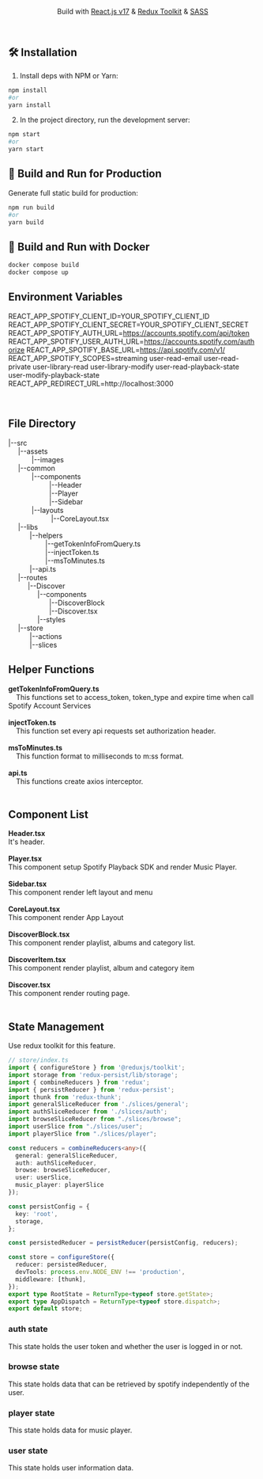 <p align="center">
Build with <a href="https://reactjs.org/" target="_blank">React.js v17</a> & <a href="https://redux.js.org/" target="_blank">Redux Toolkit</a> & <a href="https://sass-lang.com/" target="_blank">SASS</a></p>

<br/>

## 🛠 Installation

1. Install deps with NPM or Yarn:

```bash
npm install
#or
yarn install
```

2. In the project directory, run the development server:

```bash
npm start
#or
yarn start
```

## 🚀 Build and Run for Production

Generate full static build for production:

```bash
npm run build
#or
yarn build
```


## 🐳  Build and Run with Docker


```bash
docker compose build
docker compose up
```

## Environment Variables

REACT_APP_SPOTIFY_CLIENT_ID=YOUR_SPOTIFY_CLIENT_ID
REACT_APP_SPOTIFY_CLIENT_SECRET=YOUR_SPOTIFY_CLIENT_SECRET
REACT_APP_SPOTIFY_AUTH_URL=https://accounts.spotify.com/api/token
REACT_APP_SPOTIFY_USER_AUTH_URL=https://accounts.spotify.com/authorize
REACT_APP_SPOTIFY_BASE_URL=https://api.spotify.com/v1/
REACT_APP_SPOTIFY_SCOPES=streaming user-read-email user-read-private user-library-read user-library-modify user-read-playback-state user-modify-playback-state
REACT_APP_REDIRECT_URL=http://localhost:3000


<br/>

## File Directory

|--src <br>
&nbsp;&nbsp; &nbsp;  |--assets<br>
 &nbsp;&nbsp; &nbsp;&nbsp;&nbsp;&nbsp;&nbsp;&nbsp;&nbsp;&nbsp;  |--images<br>
 &nbsp;&nbsp; &nbsp;  |--common<br>
&nbsp;&nbsp; &nbsp;&nbsp;&nbsp;&nbsp;&nbsp;&nbsp;&nbsp;&nbsp;  |--components<br>
&nbsp;&nbsp; &nbsp;&nbsp;&nbsp;&nbsp;&nbsp;&nbsp;&nbsp;&nbsp;&nbsp;&nbsp;&nbsp;&nbsp;&nbsp;&nbsp;&nbsp;&nbsp;&nbsp;  |--Header<br>
&nbsp;&nbsp; &nbsp;&nbsp;&nbsp;&nbsp;&nbsp;&nbsp;&nbsp;&nbsp;&nbsp;&nbsp;&nbsp;&nbsp;&nbsp;&nbsp;&nbsp;&nbsp;&nbsp;  |--Player<br>
&nbsp;&nbsp; &nbsp;&nbsp;&nbsp;&nbsp;&nbsp;&nbsp;&nbsp;&nbsp;&nbsp;&nbsp;&nbsp;&nbsp;&nbsp;&nbsp;&nbsp;&nbsp;&nbsp;  |--Sidebar<br>
&nbsp;&nbsp; &nbsp;&nbsp;&nbsp;&nbsp;&nbsp;&nbsp;&nbsp;&nbsp;  |--layouts<br>
&nbsp;&nbsp; &nbsp;&nbsp;&nbsp;&nbsp;&nbsp;&nbsp;&nbsp;&nbsp;&nbsp;&nbsp;&nbsp;&nbsp;&nbsp;&nbsp;&nbsp;&nbsp;&nbsp;&nbsp;  |--CoreLayout.tsx<br>
 &nbsp;&nbsp; &nbsp;  |--libs<br>
 &nbsp;&nbsp; &nbsp; &nbsp; &nbsp; &nbsp;  |--helpers<br>
 &nbsp;&nbsp; &nbsp; &nbsp; &nbsp; &nbsp; &nbsp; &nbsp; &nbsp; &nbsp;  |--getTokenInfoFromQuery.ts<br>
 &nbsp;&nbsp; &nbsp; &nbsp; &nbsp; &nbsp; &nbsp; &nbsp; &nbsp; &nbsp;  |--injectToken.ts<br>
 &nbsp;&nbsp; &nbsp; &nbsp; &nbsp; &nbsp; &nbsp; &nbsp; &nbsp; &nbsp;  |--msToMinutes.ts<br>
 &nbsp;&nbsp; &nbsp; &nbsp; &nbsp; &nbsp;  |--api.ts<br>
 &nbsp;&nbsp; &nbsp;  |--routes<br>
&nbsp;&nbsp; &nbsp; &nbsp;&nbsp; &nbsp;  |--Discover<br>
&nbsp;&nbsp; &nbsp; &nbsp;&nbsp; &nbsp;&nbsp;&nbsp; &nbsp;&nbsp;  |--components<br>
&nbsp;&nbsp; &nbsp; &nbsp;&nbsp; &nbsp;&nbsp;&nbsp; &nbsp;&nbsp; &nbsp;&nbsp; &nbsp;&nbsp;  |--DiscoverBlock<br>
&nbsp;&nbsp; &nbsp; &nbsp;&nbsp; &nbsp;&nbsp;&nbsp; &nbsp;&nbsp; &nbsp;&nbsp; &nbsp;&nbsp;  |--Discover.tsx<br>
&nbsp;&nbsp; &nbsp; &nbsp;&nbsp; &nbsp;&nbsp;&nbsp; &nbsp;&nbsp;  |--styles<br>
 &nbsp;&nbsp; &nbsp;  |--store<br>
 &nbsp;&nbsp; &nbsp; &nbsp;&nbsp; &nbsp;&nbsp;  |--actions<br>
 &nbsp;&nbsp; &nbsp; &nbsp;&nbsp; &nbsp;&nbsp;  |--slices<br>

## Helper Functions
**getTokenInfoFromQuery.ts**<br>
&nbsp;&nbsp;&nbsp; This functions set to access_token, token_type and expire time when call Spotify Account Services
<br><br>
**injectToken.ts**<br>
&nbsp;&nbsp;&nbsp; This function set every api requests set authorization header.
<br><br>
**msToMinutes.ts**<br>
&nbsp;&nbsp;&nbsp; This function format to milliseconds to m:ss format.
<br><br>
**api.ts**<br>
&nbsp;&nbsp;&nbsp; This functions create axios interceptor.
<br><br>

## Component List
**Header.tsx**<br>
It's header.<br><br>
**Player.tsx**<br>
This component setup Spotify Playback SDK and render Music Player.<br><br>
**Sidebar.tsx**<br>
This component render left layout and menu<br><br>
**CoreLayout.tsx**<br>
This component render App Layout<br><br>
**DiscoverBlock.tsx**<br>
This component render playlist, albums and category list.<br><br>
**DiscoverItem.tsx**<br>
This component render playlist, album and category item<br><br>
**Discover.tsx**<br>
This component render routing page.<br><br>

## State Management
Use redux toolkit for this feature.<br>
````typescript
// store/index.ts
import { configureStore } from '@reduxjs/toolkit';
import storage from 'redux-persist/lib/storage';
import { combineReducers } from 'redux';
import { persistReducer } from 'redux-persist';
import thunk from 'redux-thunk';
import generalSliceReducer from './slices/general';
import authSliceReducer from './slices/auth';
import browseSliceReducer from "./slices/browse";
import userSlice from "./slices/user";
import playerSlice from "./slices/player";

const reducers = combineReducers<any>({
  general: generalSliceReducer,
  auth: authSliceReducer,
  browse: browseSliceReducer,
  user: userSlice,
  music_player: playerSlice
});

const persistConfig = {
  key: 'root',
  storage,
};

const persistedReducer = persistReducer(persistConfig, reducers);

const store = configureStore({
  reducer: persistedReducer,
  devTools: process.env.NODE_ENV !== 'production',
  middleware: [thunk],
});
export type RootState = ReturnType<typeof store.getState>;
export type AppDispatch = ReturnType<typeof store.dispatch>;
export default store;

````
### auth state
This state holds the user token and whether the user is logged in or not.

### browse state
This state holds data that can be retrieved by spotify independently of the user.

### player state
This state holds data for music player.

### user state
This state holds user information data.


